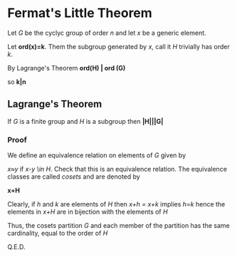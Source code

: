 # Fermat's Little Theorem

Let *G* be the cyclyc group of order *n* and let *x* be a generic element.

Let **ord(x)=k**. Them the subgroup generated by *x*, call it *H* trivially has order *k*.

By Lagrange's Theorem **ord(H) | ord (G)**

so **k|n**

## Lagrange's Theorem
  If *G* is a finite group and *H* is a subgroup then
              **|H|||G|**
              
              
### Proof
  
 We define an equivalence relation on elements of *G* given by 
  
 *x≈y* if *x-y \in H*. Check that this is an equivalence relation. The equivalence classes are called *cosets* and are denoted by 
 
 **x+H**
 
 Clearly, if *h* and *k* are elements of *H* then *x+h = x+k* implies *h=k* hence the elements in *x+H* are in bijection with the elements of *H*
 
 Thus, the cosets partition *G* and each member of the partition has the same cardinality, equal to the order of *H*
 
 Q.E.D.
